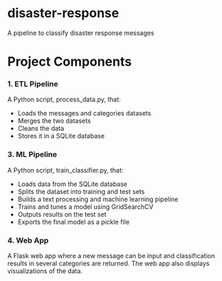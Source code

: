 # disaster-response
A pipeline to classify disaster response messages

# Project Components
### 1. ETL Pipeline
A Python script, process_data.py, that:
- Loads the messages and categories datasets
- Merges the two datasets
- Cleans the data
- Stores it in a SQLite database

### 3. ML Pipeline
A Python script, train_classifier.py, that:

- Loads data from the SQLite database
- Splits the dataset into training and test sets
- Builds a text processing and machine learning pipeline
- Trains and tunes a model using GridSearchCV
- Outputs results on the test set
- Exports the final model as a pickle file

### 4. Web App
A Flask web app where a new message can be input and classification results in several categories are returned. 
The web app also displays visualizations of the data.

